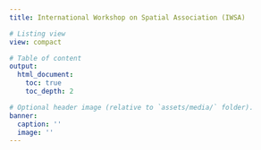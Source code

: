 ```yaml
---
title: International Workshop on Spatial Association (IWSA)

# Listing view
view: compact

# Table of content
output:
  html_document:
    toc: true
    toc_depth: 2

# Optional header image (relative to `assets/media/` folder).
banner:
  caption: ''
  image: ''
---
```

